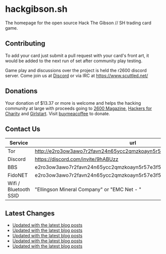 # hackgibson.sh
The homepage for the open source Hack The Gibson // SH trading card game.


## Contributing

To add your card just submit a pull request with your card's front art, it would be added to the next run of set after community play testing.

Game play and discussions over the project is held the r2600 discord server. Come join us at [Discord](https://discord.com/invite/9hABUzz) or via IRC at https://www.scuttled.net/


## Donations

Your donation of $13.37 or more is welcome and helps the hacking community at large with proceeds going to [2600 Magazine](https://2600.com/), [Hackers for Charity](https://hackersforcharity.org) and [Girlstart](https://girlstart.org).  Visit [buymeacoffee](https://www.buymeacoffee.com/hackgibson.sh) to donate.


## Contact Us

Service | url
-|-
Tor | http://e2ro3ow3awo7r2favn24n65ycc2qmzkoayn5r57e3f56nvjwdcgg32ad.onion
Discord | https://discord.com/invite/9hABUzz
BBS | e2ro3ow3awo7r2favn24n65ycc2qmzkoayn5r57e3f56nvjwdcgg32ad.onion:23
FidoNET | e2ro3ow3awo7r2favn24n65ycc2qmzkoayn5r57e3f56nvjwdcgg32ad.onion:24554
Wifi / Bluetooth SSID | "Ellingson Mineral Company" or "EMC Net - <fidonet address>"

## Latest Changes
<!-- BLOG-POST-LIST:START -->
- [Updated with the latest blog posts](https://github.com/DFW2600/hackgibson.sh/commit/81a98b867966722597a36c940101e6aacd949ced)
- [Updated with the latest blog posts](https://github.com/DFW2600/hackgibson.sh/commit/7b7ef66d3751cff997b4c8e19063ad8f7a7ccd41)
- [Updated with the latest blog posts](https://github.com/DFW2600/hackgibson.sh/commit/c73940a6cb96055c7b0f778853156c1661a5bd23)
- [Updated with the latest blog posts](https://github.com/DFW2600/hackgibson.sh/commit/25222e119cb79552c464a98b5a6a2c4c52c92f7f)
- [Updated with the latest blog posts](https://github.com/DFW2600/hackgibson.sh/commit/3133759ff8eec810574dd001692ab684a53e6993)
<!-- BLOG-POST-LIST:END -->
